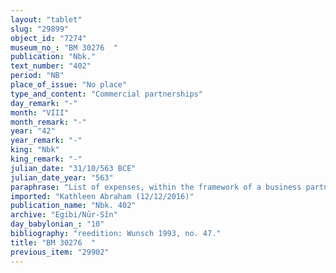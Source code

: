 ```yaml
---
layout: "tablet"
slug: "29899"
object_id: "7274"
museum_no_: "BM 30276  "
publication: "Nbk."
text_number: "402"
period: "NB"
place_of_issue: "No place"
type_and_content: "Commercial partnerships"
day_remark: "-"
month: "VIII"
month_remark: "-"
year: "42"
year_remark: "-"
king: "Nbk"
king_remark: "-"
julian_date: "31/10/563 BCE"
julian_date_year: "563"
paraphrase: "List of expenses, within the framework of a business partnership.<br /> This document lists the expenses that <strong>A </strong>and <strong>B </strong>incurred from Ṭebēt (X) of Nebuchadnezzar&rsquo;s 40<sup>th</sup> year till today, i.e. for 2 years, in the course of running their joint business. They each took 20 shekels of silver (<em>nishūtu nasāhu</em>) from the business&rsquo; accounts. There follows a list of expenses for various items: a leather bag (<em>nūṭu</em>), fat (<em>lipu</em>) of the <em>nashapu-</em>type, beef (<em>&scaron;īr alpi</em>) and other meat (<em>&scaron;īru</em>), and payments to <strong>C</strong> and<strong> D</strong>. The document concludes by stating that the expenses of the current year till today have been calculated (<em>man&ucirc;</em>) as amounting to 1 mina and 50 shekels. Names of 2 <em>ina u&scaron;uzzi </em>witnesses (without affiliation). The name of the scribe and the place at which the document was written are not specified.<br /> &nbsp;<br /> <strong>A</strong> = Iddin-Marduk (without affiliation, but no doubt /Iqī&scaron;āya//Nūr-S&icirc;n); <strong>B</strong> = Nab&ucirc;-u&scaron;allim (without affiliation, but no doubt //Īnia); <strong>C</strong> = Lūṣi-ana-nūri; <strong>D</strong> = Kar&ecirc;a"
imported: "Kathleen Abraham (12/12/2016)"
publication_name: "Nbk. 402"
archive: "Egibi/Nūr-Sîn"
day_babylonian_: "10"
bibliography: "reedition: Wunsch 1993, no. 47."
title: "BM 30276  "
previous_item: "29902"
---
```

